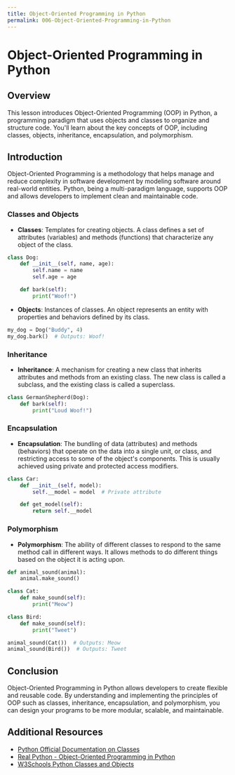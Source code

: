 ```yaml
---
title: Object-Oriented Programming in Python
permalink: 006-Object-Oriented-Programming-in-Python
---
```


# Object-Oriented Programming in Python

## Overview
This lesson introduces Object-Oriented Programming (OOP) in Python, a programming paradigm that uses objects and classes to organize and structure code. You'll learn about the key concepts of OOP, including classes, objects, inheritance, encapsulation, and polymorphism.

## Introduction

Object-Oriented Programming is a methodology that helps manage and reduce complexity in software development by modeling software around real-world entities. Python, being a multi-paradigm language, supports OOP and allows developers to implement clean and maintainable code.

### Classes and Objects

- **Classes**: Templates for creating objects. A class defines a set of attributes (variables) and methods (functions) that characterize any object of the class.
  
```python
class Dog:
    def __init__(self, name, age):
        self.name = name
        self.age = age

    def bark(self):
        print("Woof!")
```

- **Objects**: Instances of classes. An object represents an entity with properties and behaviors defined by its class.
  
```python
my_dog = Dog("Buddy", 4)
my_dog.bark()  # Outputs: Woof!
```

### Inheritance

- **Inheritance**: A mechanism for creating a new class that inherits attributes and methods from an existing class. The new class is called a subclass, and the existing class is called a superclass.
  
```python
class GermanShepherd(Dog):
    def bark(self):
        print("Loud Woof!")
```

### Encapsulation

- **Encapsulation**: The bundling of data (attributes) and methods (behaviors) that operate on the data into a single unit, or class, and restricting access to some of the object's components. This is usually achieved using private and protected access modifiers.

```python
class Car:
    def __init__(self, model):
        self.__model = model  # Private attribute

    def get_model(self):
        return self.__model
```

### Polymorphism

- **Polymorphism**: The ability of different classes to respond to the same method call in different ways. It allows methods to do different things based on the object it is acting upon.
  
```python
def animal_sound(animal):
    animal.make_sound()

class Cat:
    def make_sound(self):
        print("Meow")

class Bird:
    def make_sound(self):
        print("Tweet")

animal_sound(Cat())  # Outputs: Meow
animal_sound(Bird())  # Outputs: Tweet
```

## Conclusion

Object-Oriented Programming in Python allows developers to create flexible and reusable code. By understanding and implementing the principles of OOP such as classes, inheritance, encapsulation, and polymorphism, you can design your programs to be more modular, scalable, and maintainable.

## Additional Resources

- [Python Official Documentation on Classes](https://docs.python.org/3/tutorial/classes.html)
- [Real Python - Object-Oriented Programming in Python](https://realpython.com/python3-object-oriented-programming/)
- [W3Schools Python Classes and Objects](https://www.w3schools.com/python/python_classes.asp)